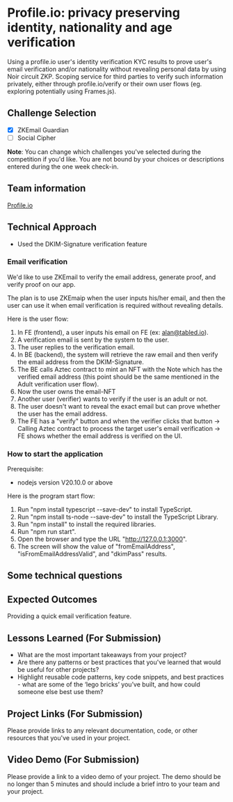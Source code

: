 # Profile.io: privacy preserving identity, nationality and age verification 

Using a profile.io user's identity verification KYC results to prove user's email verification and/or nationality without revealing personal data by using Noir circuit ZKP. Scoping service for third parties to verify such information privately, either through profile.io/verify or their own user flows (eg. exploring potentially using Frames.js).


## Challenge Selection

- [x] ZKEmail Guardian
- [ ] Social Cipher

**Note**: You can change which challenges you've selected during the competition if you'd like. You are not bound by your choices or descriptions entered during the one week check-in.

## Team information

[Profile.io](https://www.profile.io/)

## Technical Approach
- Used the DKIM-Signature verification feature

### Email verification
We'd like to use ZKEmail to verify the email address, generate proof, and verify proof on our app.

The plan is to use ZKEmaip when the user inputs his/her email, and then the user can use it when email verification is required without revealing details.

Here is the user flow:
1. In FE (frontend), a user inputs his email on FE (ex: alan@tabled.io).
2. A verification email is sent by the system to the user.
3. The user replies to the verification email.
4. In BE (backend), the system will retrieve the raw email and then verify the email address from the DKIM-Signature.
5. The BE calls Aztec contract to mint an NFT with the Note which has the verified email address (this point should be the same mentioned in the Adult verification user flow). 
6. Now the user owns the email-NFT
7. Another user (verifier) wants to verify if the user is an adult or not.
8. The user doesn't want to reveal the exact email but can prove whether the user has the email address.
9. The FE has a "verify" button and when the verifier clicks that button -> Calling Aztec contract to process the target user's email verification -> FE shows whether the email address is verified on the UI.

### How to start the application
Prerequisite:
- nodejs version V20.10.0 or above

Here is the program start flow:
1. Run "npm install typescript --save-dev" to install TypeScript.
1. Run "npm install ts-node --save-dev" to install the TypeScript Library.
1. Run "npm install" to install the required libraries.
1. Run "npm run start".
1. Open the browser and type the URL "http://127.0.0.1:3000".
1. The screen will show the value of "fromEmailAddress", "isFromEmailAddressValid", and "dkimPass" results.

## Some technical questions

## Expected Outcomes
Providing a quick email verification feature.

## Lessons Learned (For Submission)

- What are the most important takeaways from your project?
- Are there any patterns or best practices that you've learned that would be useful for other projects?
- Highlight reusable code patterns, key code snippets, and best practices - what are some of the ‘lego bricks’ you’ve built, and how could someone else best use them?

## Project Links (For Submission)

Please provide links to any relevant documentation, code, or other resources that you've used in your project.

## Video Demo (For Submission)

Please provide a link to a video demo of your project. The demo should be no longer than 5 minutes and should include a brief intro to your team and your project.
